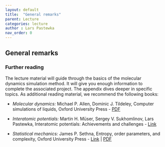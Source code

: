 ```yaml
---
layout: default
title:  "General remarks"
parent: Lecture
categories: lecture
author : Lars Pastewka
nav_order: 0
---
```


## General remarks

### Further reading

The lecture material will guide through the basics of the molecular dynamics simulation method. It will give you enough information to complete the associated project. The appendix dives deeper in specific topics. As additional reading material, we recommend the following books:

* _Molecular dynamics:_ Michael P. Allen, Dominic J. Tildeley, Computer simulations of liquids, Oxford University Press - [PDF](https://levich.ccny.cuny.edu/koplik/molecular_simulation/AT2.pdf)

* _Interatomic potentials:_ Martin H. Müser, Sergey V. Sukhomlinov, Lars Pastewka, Interatomic potentials: Achievements and challenges - [Link](https://doi.org/10.1080/23746149.2022.2093129)

* _Statistical mechanics:_ James P. Sethna, Entropy, order parameters, and complexity, Oxford University Press - [Link](https://sethna.lassp.cornell.edu/StatMech/) | [PDF](https://sethna.lassp.cornell.edu/StatMech/EntropyOrderParametersComplexity20.pdf)
